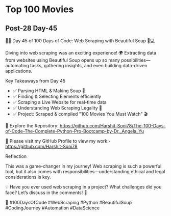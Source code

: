 # Top 100 Movies

## Post-28 Day-45

🕵️‍♂️ Day 45 of 100 Days of Code: Web Scraping with Beautiful Soup 🍜💻

Diving into web scraping was an exciting experience! 🌍 Extracting data from websites using Beautiful Soup opens up so many possibilities—automating tasks, gathering insights, and even building data-driven applications.

Key Takeaways from Day 45

- ✅ Parsing HTML & Making Soup 🍜
- ✅ Finding & Selecting Elements efficiently
- ✅ Scraping a Live Website for real-time data
- ✅ Understanding Web Scraping Legality 🔐
- ✅ Project: Scraped & compiled "100 Movies You Must Watch" 🎬

🔗 Explore the Repository: <https://github.com/Harshit-Soni78/The-100-Days-of-Code-The-Complete-Python-Pro-Bootcamp-by-Dr._Angela_Yu>

📂 Please visit my GitHub Profile to view my work:- <https://github.com/Harshit-Soni78>

Reflection

This was a game-changer in my journey! Web scraping is such a powerful tool, but it also comes with responsibilities—understanding ethical and legal considerations is key.

💡 Have you ever used web scraping in a project? What challenges did you face? Let’s discuss in the comments! 🚀

🚀 #100DaysOfCode #WebScraping #Python #BeautifulSoup #CodingJourney #Automation #DataScience
